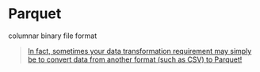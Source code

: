 # Parquet
columnar binary file format
> [In fact, sometimes your data transformation requirement may simply be to convert data from another format (such as CSV) to Parquet!](https://learn.microsoft.com/en-us/training/modules/use-apache-spark-work-files-lakehouse/4-dataframe)
